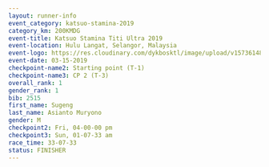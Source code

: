 ```yaml
---
layout: runner-info 
event_category: katsuo-stamina-2019 
category_km: 200KMDG 
event-title: Katsuo Stamina Titi Ultra 2019 
event-location: Hulu Langat, Selangor, Malaysia 
event-logo: https://res.cloudinary.com/dykbosktl/image/upload/v1573614825/Logo/Logo_p7ft6n.png
event-date: 03-15-2019 
checkpoint-name2: Starting point (T-1) 
checkpoint-name3: CP 2 (T-3) 
overall_rank: 1
gender_rank: 1
bib: 2515
first_name: Sugeng
last_name: Asianto Muryono
gender: M
checkpoint2: Fri, 04-00-00 pm
checkpoint3: Sun, 01-07-33 am
race_time: 33-07-33
status: FINISHER
---
```

